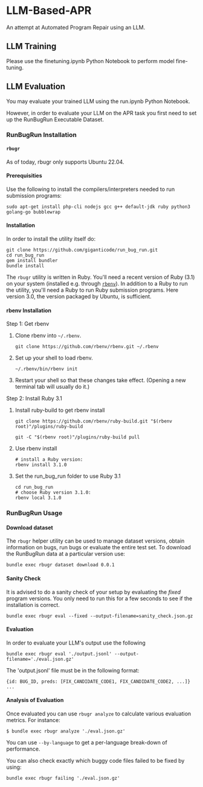 # LLM-Based-APR
An attempt at Automated Program Repair using an LLM.

## LLM Training
Please use the finetuning.ipynb Python Notebook to perform model fine-tuning.

## LLM Evaluation
You may evaluate your trained LLM using the run.ipynb Python Notebook.

However, in order to evaluate your LLM on the APR task you first need to set up the RunBugRun Executable Dataset.

### RunBugRun Installation

#### `rbugr`

As of today, rbugr only supports Ubuntu 22.04.

#### Prerequisities
Use the following to install the compilers/interpreters needed to run submission programs:
```
sudo apt-get install php-cli nodejs gcc g++ default-jdk ruby python3 golang-go bubblewrap
```

#### Installation
In order to install the utility itself do:
```
git clone https://github.com/giganticode/run_bug_run.git
cd run_bug_run
gem install bundler
bundle install
```

The `rbugr` utility is written in Ruby.
You'll need a recent version of Ruby (3.1) on your system (installed e.g. through [`rbenv`](https://github.com/rbenv/rbenv)).
In addition to a Ruby to run the utility, you'll need a Ruby to run Ruby submission programs. Here version 3.0, the version packaged by Ubuntu, is sufficient.

#### rbenv Installation
Step 1: Get rbenv

   1. Clone rbenv into `~/.rbenv`.
  
       ```
       git clone https://github.com/rbenv/rbenv.git ~/.rbenv
       ```
  
  2. Set up your shell to load rbenv.
  
      ```
      ~/.rbenv/bin/rbenv init
      ```
  
  3. Restart your shell so that these changes take effect. (Opening a new terminal tab will usually do it.)

Step 2: Install Ruby 3.1

  1. Install ruby-build to get rbenv install
     
       ```
       git clone https://github.com/rbenv/ruby-build.git "$(rbenv root)"/plugins/ruby-build
       ```
       ```
       git -C "$(rbenv root)"/plugins/ruby-build pull
       ```
  
  2. Use rbenv install
     
       ```
       # install a Ruby version:
       rbenv install 3.1.0
       ```
  
  3. Set the run_bug_run folder to use Ruby 3.1
     
       ```
       cd run_bug_run
       # choose Ruby version 3.1.0:
       rbenv local 3.1.0
       ```

### RunBugRun Usage

#### Download dataset

The `rbugr` helper utility can be used to manage dataset versions, obtain information on bugs, run bugs or evaluate the entire test set. 
To download the RunBugRun data at a particular version use:

```
bundle exec rbugr dataset download 0.0.1
```

#### Sanity Check

It is advised to do a sanity check of your setup by evaluating the *fixed* program versions. You only need to run this for a few seconds to see if the installation is correct.
```
bundle exec rbugr eval --fixed --output-filename=sanity_check.json.gz
```

#### Evaluation

In order to evaluate your LLM's output use the following

`bundle exec rbugr eval './output.jsonl' --output-filename='./eval.json.gz'`

The 'output.jsonl' file must be in the following format:

```
{id: BUG_ID, preds: [FIX_CANDIDATE_CODE1, FIX_CANDIDATE_CODE2, ...]}
...
```

#### Analysis of Evaluation

Once evaluated you can use `rbugr analyze` to calculate various evaluation metrics.
For instance:
```
$ bundle exec rbugr analyze './eval.json.gz'
```
You can use `--by-language` to get a per-language break-down of performance.

You can also check exactly which buggy code files failed to be fixed by using:
```
bundle exec rbugr failing './eval.json.gz'
```
